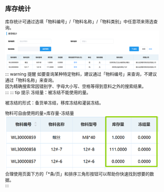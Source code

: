 ## 库存统计
库存统计可通过选填「物料编号」/「物料名称」/「物料类别」中任意项来筛选查询。
![图片](../../.vuepress/public/images/inventory/count1.png)  
::: warning 提醒
如要查询某种特定物料，建议通过「物料编号」来查询，不建议通过「物料名称」来查询。  
因为精确搜索常因错别字、字母大小写、空格等得到意料之外的搜索结果。  
:::
::: tip 提示
冻结量：被冻结不能使用的量。 

被冻结的形式：备货单冻结，移库冻结和灌装冻结。

物料可自由使用的量=库存量-冻结量
![图片](../../.vuepress/public/images/inventory/count.png)
合理使用页面下方的「*条/页」和排序三角形按钮可以帮助你快速找到想要的数据。  
:::
